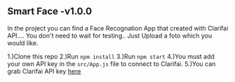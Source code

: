
## Smart Face -v1.0.0

In the project you can find a Face Recognation App that created with Clarifai API....
You don't need to wait for testing.. Just Upload a foto which you would like.


  1.)Clone this repo
  2.)Run `npm install`
  3.)Run `npm start`
  4.)You must add your own API key in the `src/App.js` file to connect to Clarifai.
  5.)You can grab Clarifai API key [here](https://www.clarifai.com/)
